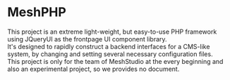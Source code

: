 # MeshPHP
This project is an extreme light-weight, but easy-to-use PHP framework using JQueryUI as the frontpage UI component library.<br>
It's designed to rapidly construct a backend interfaces for a CMS-like system, by changing and setting several necessary configuration files.<br>
This project is only for the team of MeshStudio at the every beginning and also an experimental project, so we provides no document.<br>

